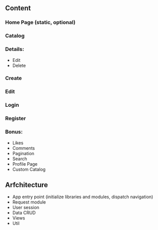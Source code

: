 ## Content

### Home Page (static, optional)
### Catalog
### Details:
- Edit
- Delete
### Create
### Edit
### Login
### Register
### Bonus:
- Likes
- Comments
- Pagination
- Search
- Profile Page
- Custom Catalog

## Arfchitecture
- App entry point (initialize libraries and modules, dispatch navigation)
- Request module
- User session
- Data CRUD
- Views
- Util

